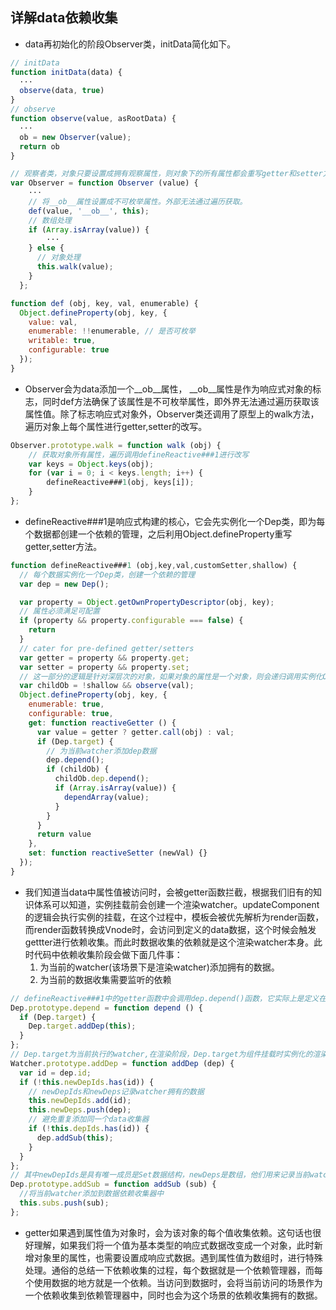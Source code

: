 ## 详解data依赖收集
  + data再初始化的阶段Observer类，initData简化如下。
  ````js
  // initData 
  function initData(data) {
    ···
    observe(data, true)
  }
  // observe
  function observe(value, asRootData) {
    ···
    ob = new Observer(value);
    return ob
  }

  // 观察者类，对象只要设置成拥有观察属性，则对象下的所有属性都会重写getter和setter方法，而getter，setting方法会进行依赖的收集和派发更新
  var Observer = function Observer (value) {
      ···
      // 将__ob__属性设置成不可枚举属性。外部无法通过遍历获取。
      def(value, '__ob__', this);
      // 数组处理
      if (Array.isArray(value)) {
          ···
      } else {
        // 对象处理
        this.walk(value);
      }
    };

  function def (obj, key, val, enumerable) {
    Object.defineProperty(obj, key, {
      value: val,
      enumerable: !!enumerable, // 是否可枚举
      writable: true,
      configurable: true
    });
  }
  ````

  + Observer会为data添加一个__ob__属性， __ob__属性是作为响应式对象的标志，同时def方法确保了该属性是不可枚举属性，即外界无法通过遍历获取该属性值。除了标志响应式对象外，Observer类还调用了原型上的walk方法，遍历对象上每个属性进行getter,setter的改写。
  ````js
  Observer.prototype.walk = function walk (obj) {
      // 获取对象所有属性，遍历调用defineReactive###1进行改写
      var keys = Object.keys(obj);
      for (var i = 0; i < keys.length; i++) {
          defineReactive###1(obj, keys[i]);
      }
  };
  ````

  + defineReactive###1是响应式构建的核心，它会先实例化一个Dep类，即为每个数据都创建一个依赖的管理，之后利用Object.defineProperty重写getter,setter方法。
  ````js
  function defineReactive###1 (obj,key,val,customSetter,shallow) {
    // 每个数据实例化一个Dep类，创建一个依赖的管理
    var dep = new Dep();

    var property = Object.getOwnPropertyDescriptor(obj, key);
    // 属性必须满足可配置
    if (property && property.configurable === false) {
      return
    }
    // cater for pre-defined getter/setters
    var getter = property && property.get;
    var setter = property && property.set;
    // 这一部分的逻辑是针对深层次的对象，如果对象的属性是一个对象，则会递归调用实例化Observe类，让其属性值也转换为响应式对象
    var childOb = !shallow && observe(val);
    Object.defineProperty(obj, key, {
      enumerable: true,
      configurable: true,
      get: function reactiveGetter () {
        var value = getter ? getter.call(obj) : val;
        if (Dep.target) {
          // 为当前watcher添加dep数据
          dep.depend();
          if (childOb) {
            childOb.dep.depend();
            if (Array.isArray(value)) {
              dependArray(value);
            }
          }
        }
        return value
      },
      set: function reactiveSetter (newVal) {}
    });
  }
  ````

  + 我们知道当data中属性值被访问时，会被getter函数拦截，根据我们旧有的知识体系可以知道，实例挂载前会创建一个渲染watcher。updateComponent的逻辑会执行实例的挂载，在这个过程中，模板会被优先解析为render函数，而render函数转换成Vnode时，会访问到定义的data数据，这个时候会触发gettter进行依赖收集。而此时数据收集的依赖就是这个渲染watcher本身。此时代码中依赖收集阶段会做下面几件事：
    1. 为当前的watcher(该场景下是渲染watcher)添加拥有的数据。
    2. 为当前的数据收集需要监听的依赖
  ````js
  // defineReactive###1中的getter函数中会调用dep.depend()函数，它实际上是定义在Dep类的原型上的一个函数。
  Dep.prototype.depend = function depend () {
    if (Dep.target) {
      Dep.target.addDep(this);
    }
  };
  // Dep.target为当前执行的watcher,在渲染阶段，Dep.target为组件挂载时实例化的渲染watcher,因此depend方法又会调用当前watcher的addDep方法为watcher添加依赖的数据，addDep核心代码如下。
  Watcher.prototype.addDep = function addDep (dep) {
    var id = dep.id;
    if (!this.newDepIds.has(id)) {
      // newDepIds和newDeps记录watcher拥有的数据
      this.newDepIds.add(id);
      this.newDeps.push(dep);
      // 避免重复添加同一个data收集器
      if (!this.depIds.has(id)) {
        dep.addSub(this);
      }
    }
  };
  // 其中newDepIds是具有唯一成员是Set数据结构，newDeps是数组，他们用来记录当前watcher所拥有的数据，这一过程会进行逻辑判断，避免同一数据添加多次。 addSub为每个数据依赖收集器添加需要被监听的watcher。
  Dep.prototype.addSub = function addSub (sub) {
    //将当前watcher添加到数据依赖收集器中
    this.subs.push(sub);
  };
  ````

  +  getter如果遇到属性值为对象时，会为该对象的每个值收集依赖。这句话也很好理解，如果我们将一个值为基本类型的响应式数据改变成一个对象，此时新增对象里的属性，也需要设置成响应式数据。遇到属性值为数组时，进行特殊处理。通俗的总结一下依赖收集的过程，每个数据就是一个依赖管理器，而每个使用数据的地方就是一个依赖。当访问到数据时，会将当前访问的场景作为一个依赖收集到依赖管理器中，同时也会为这个场景的依赖收集拥有的数据。
